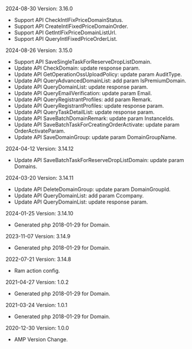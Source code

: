 2024-08-30 Version: 3.16.0
- Support API CheckIntlFixPriceDomainStatus.
- Support API CreateIntlFixedPriceDomainOrder.
- Support API GetIntlFixPriceDomainListUrl.
- Support API QueryIntlFixedPriceOrderList.


2024-08-26 Version: 3.15.0
- Support API SaveSingleTaskForReserveDropListDomain.
- Update API CheckDomain: update response param.
- Update API GetOperationOssUploadPolicy: update param AuditType.
- Update API QueryAdvancedDomainList: add param IsPremiumDomain.
- Update API QueryDomainList: update response param.
- Update API QueryEmailVerification: update param Email.
- Update API QueryRegistrantProfiles: add param Remark.
- Update API QueryRegistrantProfiles: update response param.
- Update API QueryTaskDetailList: update response param.
- Update API SaveBatchDomainRemark: update param InstanceIds.
- Update API SaveBatchTaskForCreatingOrderActivate: update param OrderActivateParam.
- Update API SaveDomainGroup: update param DomainGroupName.


2024-04-12 Version: 3.14.12
- Update API SaveBatchTaskForReserveDropListDomain: update param Domains.


2024-03-20 Version: 3.14.11
- Update API DeleteDomainGroup: update param DomainGroupId.
- Update API QueryDomainList: add param Ccompany.
- Update API QueryDomainList: update response param.


2024-01-25 Version: 3.14.10
- Generated php 2018-01-29 for Domain.

2023-11-07 Version: 3.14.9
- Generated php 2018-01-29 for Domain.

2022-07-21 Version: 3.14.8
- Ram action config.

2021-04-27 Version: 1.0.2
- Generated php 2018-01-29 for Domain.

2021-03-24 Version: 1.0.1
- Generated php 2018-01-29 for Domain.

2020-12-30 Version: 1.0.0
- AMP Version Change.

